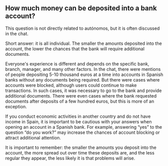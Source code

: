 ## How much money can be deposited into a bank account?

This question is not directly related to autónomos, but it is often discussed in the chat.

Short answer: it is all individual. The smaller the amounts deposited into the account, the lower the chances that the
bank will require additional documents.

Everyone's experience is different and depends on the specific bank, branch, manager, and many other factors. In the
chat, there were mentions of people depositing 5-10 thousand euros at a time into accounts in Spanish banks without any
documents being required. But there were cases where accounts were blocked, although users could continue to make
transactions. In such cases, it was necessary to go to the bank and provide additional documents. There were even cases
where the bank requested documents after deposits of a few hundred euros, but this is more of an exception.

If you conduct economic activities in another country and do not have income in Spain, it is important to be cautious
with your answers when opening an account in a Spanish bank. For example, answering “yes” to the question “do you work?”
may increase the chances of account blocking or attract additional attention.

It is important to remember: the smaller the amounts you deposit into the account, the more spread out over time these
deposits are, and the less regular they appear, the less likely it is that problems will arise.
